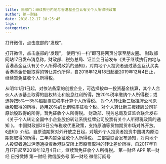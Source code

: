 ```yaml
---
title: 三部门：继续执行内地与香港基金互认有关个人所得税政策
author: 第一财经
date: 2018-12-17 18:25:45
tags: 
categories: 
---
```

打开微信，点击底部的“发现”，
<!-- more -->
打开微信，点击底部的“发现”，
使用“扫一扫”即可将网页分享至朋友圈。
财政部网站17日发布消息称，财政部、税务总局、证监会日前发布《关于继续执行内地与香港基金互认有关个人所得税政策的通知》，对内地个人投资者通过基金互认买卖香港基金份额取得的转让差价所得，自2018年12月18日起至2019年12月4日止，继续暂免征收个人所得税。
 
 
从明年1月1日起，对依法备案的创投企业，可选择按单一投资基金核算，其个人合伙人从该基金取得的股权转让和股息红利所得，按20%税率缴纳个人所得税；或选择按5%—35%超额累进税率计算个人所得税。
对个人转让新三板挂牌公司原始股取得的所得，适用20%的比例税率征收个税。对个人转让新三板挂牌公司非原始股取得的所得，暂免征收个人所得税。
财政部、税务总局及证监会联合发布《关于个人转让全国中小企业股份转让系统挂牌公司股票有关个人所得税政策的通知 》。
中国财政部20日公布税收优惠政策，支持原油等货物期货市场对外开放。《通知》介绍，自原油期货对外开放之日起，对境外个人投资者投资中国境内原油期货取得的所得，三年内暂免征收个人所得税。
三部委联合发布通知，对内地个人投资者通过沪港通投资香港联交所上市股票取得的转让差价所得，自2017年11月17日起至2019年12月4日止，继续暂免征收个人所得税。
第一财经
APP
第一财经
日报微博
第一财经
微信服务号
第一财经
微信订阅号
